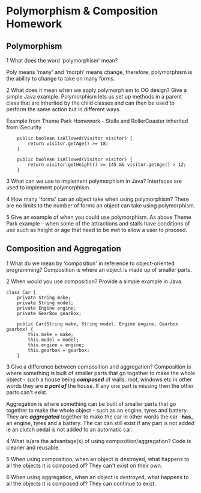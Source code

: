# Polymorphism & Composition Homework

## Polymorphism

1 What does the word 'polymorphism' mean?

Poly means 'many' and 'morph' means change, therefore, polymorphism is the ability to change to take on many forms.

2 What does it mean when we apply polymorphism to OO design? Give a simple Java example.
Polymorphism lets us set up methods in a parent class that are inherited by the child classes and can then be used to perform the same action but in different ways.

Example from Theme Park Homework - Stalls and RollerCoaster inherited from ISecurity
```
    public boolean isAllowed(Visitor visitor) {
        return visitor.getAge() >= 18;
    }
```

```
    public boolean isAllowed(Visitor visitor) {
        return visitor.getHeight() >= 145 && visitor.getAge() > 12;
    }
```


3 What can we use to implement polymorphism in Java?
Interfaces are used to implement polymorphism.

4 How many 'forms' can an object take when using polymorphism?
There are no limits to the number of forms an object can take using polymorphism.

5 Give an example of when you could use polymorphism.
As above Theme Park example - when some of the attractions and stalls have conditions of use such as height or age that need to be met to allow a user to proceed. 


## Composition and Aggregation

1 What do we mean by 'composition' in reference to object-oriented programming?
Composition is where an object is made up of smaller parts.

2 When would you use composition? Provide a simple example in Java.

```
class Car {
    private String make;
    private String model;
    private Engine engine;
    private GearBox gearBox;

    public Car(String make, String model, Engine engine, Gearbox gearbox) {
        this.make = make;
        this.model = model;
        this.engine = engine;
        this.gearbox = gearbox;
    }
```

3 Give a difference between composition and aggregation?
Composition is where something is built of smaller parts that go together to make the whole object - such a house being _**composed**_ of walls, roof, windows etc in other words they are _**a part of**_ the house. If any one part is missing then the other parts can't exist.

Aggregation is where something can be built of smaller parts that go together to make the whole object - such as an engine, tyres and battery. They are _**aggregated**_ together to make the car in other words the car -**has**_ an engine, tyres and a battery. The car can still exist if any part is not added ie an clutch pedal is not added to an automatic car.

4 What is/are the advantage(s) of using composition/aggregation?
Code is cleaner and reusable.

5 When using composition, when an object is destroyed, what happens to all the objects it is composed of?
They can't exist on their own.

6 When using aggregation, when an object is destroyed, what happens to all the objects it is composed of?
They can continue to exist.
